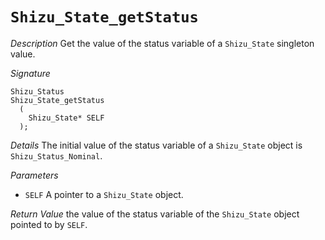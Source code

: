 # `Shizu_State_getStatus`

*Description*
Get the value of the status variable of a `Shizu_State` singleton value.

*Signature*
```
Shizu_Status
Shizu_State_getStatus
  (
    Shizu_State* SELF
  );
```

*Details*
The initial value of the status variable of a `Shizu_State` object is `Shizu_Status_Nominal`.

*Parameters*
- `SELF` A pointer to a `Shizu_State` object.

*Return Value*
the value of the status variable of the `Shizu_State` object pointed to by `SELF`.
